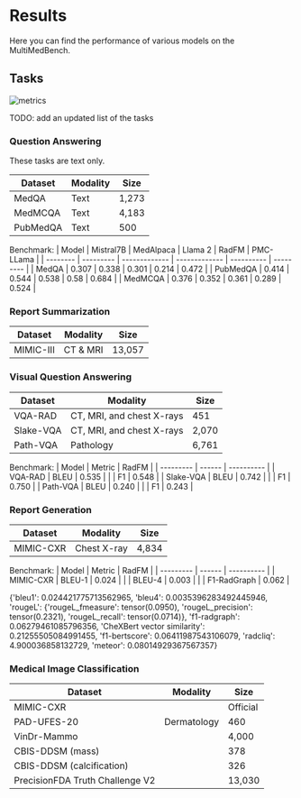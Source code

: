 # Results

Here you can find the performance of various models on the MultiMedBench.

## Tasks

![metrics](../figures/metrics.png)

TODO: add an updated list of the tasks

### Question Answering

These tasks are text only.

| Dataset  | Modality | Size     |
| -------- | -------- | -------- |
| MedQA    | Text     | 1,273    |
| MedMCQA  | Text     | 4,183    |
| PubMedQA | Text     | 500      |

Benchmark:
| Model    | Mistral7B | MedAlpaca     | Llama 2       | RadFM      | PMC-LLama |
| -------- | --------- | ------------- | ------------- | ---------- | --------- |
| MedQA    | 0.307     | 0.338         | 0.301         | 0.214      | 0.472     |
| PubMedQA | 0.414     | 0.544         | 0.538         | 0.58       | 0.684     |
| MedMCQA  | 0.376     | 0.352         | 0.361         | 0.289      | 0.524     |


### Report Summarization

| Dataset   | Modality | Size     |
| --------- | -------- | -------- |
| MIMIC-III | CT & MRI | 13,057   |


### Visual Question Answering

| Dataset   | Modality                  | Size     |
| --------- | ------------------------- | -------- |
| VQA-RAD   | CT, MRI, and chest X-rays | 451      |
| Slake-VQA | CT, MRI, and chest X-rays | 2,070    |
| Path-VQA  | Pathology                 | 6,761    |

Benchmark:
| Model     | Metric | RadFM      |
| --------- | ------ | ---------- |
| VQA-RAD   | BLEU   | 0.535      |
|           | F1     | 0.548      |
| Slake-VQA | BLEU   | 0.742      |
|           | F1     | 0.750      |
| Path-VQA  | BLEU   | 0.240      |
|           | F1     | 0.243      |


### Report Generation

| Dataset  | Modality | Size     |
| -------- | -------- | -------- |
| MIMIC-CXR | Chest X-ray | 4,834 |

Benchmark:
| Model     | Metric | RadFM      |
| --------- | ------ | ---------- |
| MIMIC-CXR | BLEU-1 | 0.024      |
|           | BLEU-4 | 0.003      |
|           | F1-RadGraph | 0.062 |




{'bleu1': 0.024421775713562965, 'bleu4': 0.0035396283492445946, 'rougeL': {'rougeL_fmeasure': tensor(0.0950), 'rougeL_precision': tensor(0.2321), 'rougeL_recall': tensor(0.0714)}, 'f1-radgraph': 0.06279461085796356, 'CheXBert vector similarity': 0.21255505084991455, 'f1-bertscore': 0.06411987543106079, 'radcliq': 4.900036858132729, 'meteor': 0.08014929367567357}


### Medical Image Classification

| Dataset  | Modality | Size     |
| -------- | -------- | -------- |
| MIMIC-CXR    |  | Official |
| PAD-UFES-20  | Dermatology | 460 |
| VinDr-Mammo |  | 4,000 |
| CBIS-DDSM (mass) |  | 378 |
| CBIS-DDSM (calcification) |  | 326 |
| PrecisionFDA Truth Challenge V2 |  | 13,030 |